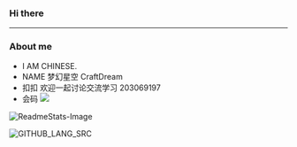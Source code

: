 ### Hi there
---
### About me

- I AM CHINESE.
- NAME 梦幻星空 CraftDream
- 扣扣 欢迎一起讨论交流学习 203069197
- 会码 <img src="http://img.shields.io/badge/-Java-F89820?style=flat&logo=java&logoColor=white">

![ReadmeStats-Image](https://github-readme-stats.vercel.app/api?username=CraftDream&show_icons=true&theme=dark)

![GITHUB_LANG_SRC](https://github-readme-stats.vercel.app/api/top-langs/?username=CraftDream&layout=compact&theme=dark)

